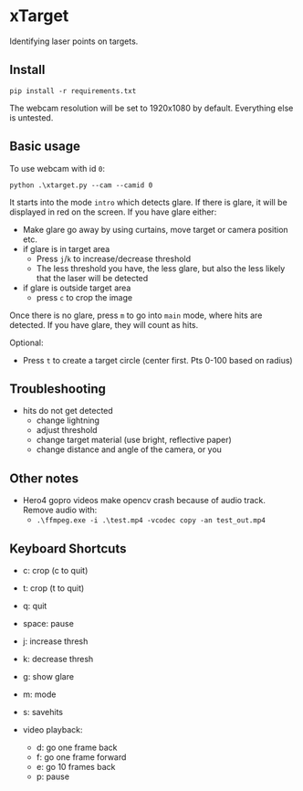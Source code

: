 # xTarget

Identifying laser points on targets. 


## Install 

```
pip install -r requirements.txt
```

The webcam resolution will be set to 1920x1080 by default. Everything else is untested. 

## Basic usage

To use webcam with id `0`:
```
python .\xtarget.py --cam --camid 0
```

It starts into the mode `intro` which detects glare. If there is glare, it will be 
displayed in red on the screen. If you have glare either: 
* Make glare go away by using curtains, move target or camera position etc. 
* if glare is in target area
  * Press `j`/`k` to increase/decrease threshold
  * The less threshold you have, the less glare, but also the less likely that the laser will be detected
* if glare is outside target area
  * press `c` to crop the image

Once there is no glare, press `m` to go into `main` mode, where hits are detected. 
If you have glare, they will count as hits.

Optional:
* Press `t` to create a target circle (center first. Pts 0-100 based on radius)


## Troubleshooting

* hits do not get detected
  * change lightning
  * adjust threshold
  * change target material (use bright, reflective paper)
  * change distance and angle of the camera, or you


## Other notes

* Hero4 gopro videos make opencv crash because of audio track. Remove audio with: 
  * `.\ffmpeg.exe -i .\test.mp4 -vcodec copy -an test_out.mp4`


## Keyboard Shortcuts

* c: crop (c to quit)
* t: crop (t to quit)
* q: quit
* space: pause
* j: increase thresh
* k: decrease thresh
* g: show glare
* m: mode
* s: savehits 

* video playback:
    * d: go one frame back
    * f: go one frame forward
    * e: go 10 frames back
    * p: pause
